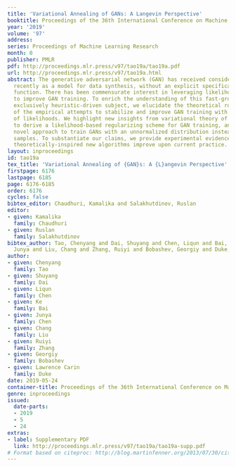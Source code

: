 ```yaml
---
title: 'Variational Annealing of GANs: A Langevin Perspective'
booktitle: Proceedings of the 36th International Conference on Machine Learning
year: '2019'
volume: '97'
address: 
series: Proceedings of Machine Learning Research
month: 0
publisher: PMLR
pdf: http://proceedings.mlr.press/v97/tao19a/tao19a.pdf
url: http://proceedings.mlr.press/v97/tao19a.html
abstract: The generative adversarial network (GAN) has received considerable attention
  recently as a model for data synthesis, without an explicit specification of a likelihood
  function. There has been commensurate interest in leveraging likelihood estimates
  to improve GAN training. To enrich the understanding of this fast-growing yet almost
  exclusively heuristic-driven subject, we elucidate the theoretical roots of some
  of the empirical attempts to stabilize and improve GAN training with the introduction
  of likelihoods. We highlight new insights from variational theory of diffusion processes
  to derive a likelihood-based regularizing scheme for GAN training, and present a
  novel approach to train GANs with an unnormalized distribution instead of empirical
  samples. To substantiate our claims, we provide experimental evidence on how our
  theoretically-inspired new algorithms improve upon current practice.
layout: inproceedings
id: tao19a
tex_title: 'Variational Annealing of {GAN}s: A {L}angevin Perspective'
firstpage: 6176
lastpage: 6185
page: 6176-6185
order: 6176
cycles: false
bibtex_editor: Chaudhuri, Kamalika and Salakhutdinov, Ruslan
editor:
- given: Kamalika
  family: Chaudhuri
- given: Ruslan
  family: Salakhutdinov
bibtex_author: Tao, Chenyang and Dai, Shuyang and Chen, Liqun and Bai, Ke and Chen,
  Junya and Liu, Chang and Zhang, Ruiyi and Bobashev, Georgiy and Duke, Lawrence Carin
author:
- given: Chenyang
  family: Tao
- given: Shuyang
  family: Dai
- given: Liqun
  family: Chen
- given: Ke
  family: Bai
- given: Junya
  family: Chen
- given: Chang
  family: Liu
- given: Ruiyi
  family: Zhang
- given: Georgiy
  family: Bobashev
- given: Lawrence Carin
  family: Duke
date: 2019-05-24
container-title: Proceedings of the 36th International Conference on Machine Learning
genre: inproceedings
issued:
  date-parts:
  - 2019
  - 5
  - 24
extras:
- label: Supplementary PDF
  link: http://proceedings.mlr.press/v97/tao19a/tao19a-supp.pdf
# Format based on citeproc: http://blog.martinfenner.org/2013/07/30/citeproc-yaml-for-bibliographies/
---
```


